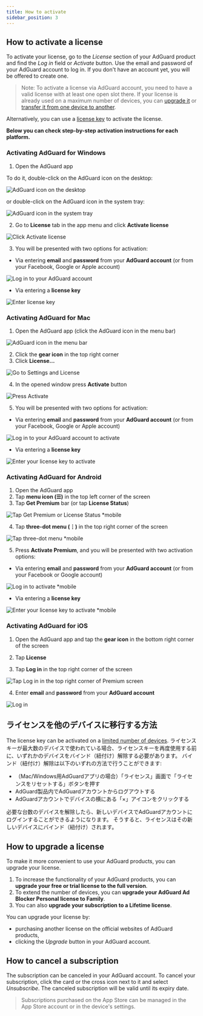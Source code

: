 ```yaml
---
title: How to activate
sidebar_position: 3
---
```


## How to activate a license

To activate your license, go to the *License* section of your AdGuard product and find the *Log in* field or *Activate* button. Use the email and password of your AdGuard account to log in. If you don't have an account yet, you will be offered to create one.

> Note: To activate a license via AdGuard account, you need to have a valid license with at least one open slot there. If your license is already used on a maximum number of devices, you can [upgrade it](#how-to-upgrade-a-license) or [transfer it from one device to another](#how-to-transfer-a-license-to-another-device).

Alternatively, you can use a [license key](../what-is#license-key) to activate the license.

**Below you can check step-by-step activation instructions for each platform.**

### Activating AdGuard for Windows

1. Open the AdGuard app

To do it, double-click on the AdGuard icon on the desktop:

![AdGuard icon on the desktop](https://cdn.adguard.com/public/Adguard/kb/newscreenshots/En/General/windowsEn.png)

or double-click on the AdGuard icon in the system tray:

![AdGuard icon in the system tray](https://cdn.adguard.com/public/Adguard/kb/newscreenshots/En/General/windows2En.png)

2. Go to **License** tab in the app menu and click **Activate license**

![Click Activate license](https://cdn.adguard.com/public/Adguard/kb/newscreenshots/En/General/windowslicense1en.png)

3. You will be presented with two options for activation:

- Via entering **email** and **password** from your **AdGuard account** (or from your Facebook, Google or Apple account)

![Log in to your AdGuard account](https://cdn.adguard.com/public/Adguard/kb/newscreenshots/En/General/windowslicense2en.png)

- Via entering a **license key**

![Enter license key](https://cdn.adguard.com/public/Adguard/kb/newscreenshots/En/General/windowslicense3en.png)

### Activating AdGuard for Mac

1. Open the AdGuard app (click the AdGuard icon in the menu bar)

![AdGuard icon in the menu bar](https://cdn.adguard.com/public/Adguard/kb/newscreenshots/Ja/General/mac1.png)

2. Click the **gear icon** in the top right corner
3. Click **License...**

![Go to Settings and License](https://cdn.adguard.com/public/Adguard/kb/newscreenshots/En/General/macEn.png)

4. In the opened window press **Activate** button

![Press Activate](https://cdn.adguard.com/public/Adguard/kb/newscreenshots/En/General/maclicenseen1.png)

5. You will be presented with two options for activation:
- Via entering **email** and **password** from your **AdGuard  account** (or from your Facebook, Google or Apple account)

![Log in to your AdGuard account to activate](https://cdn.adguard.com/public/Adguard/kb/newscreenshots/En/General/maclicenseen2.png)

- Via entering a **license key**

![Enter your license key to activate](https://cdn.adguard.com/public/Adguard/kb/newscreenshots/En/General/maclicenseen3.png)

### Activating AdGuard for Android

1. Open the AdGuard app
2. Tap **menu icon (☰)** in the top left corner of the screen
3. Tap **Get Premium** bar (or tap **License Status**)

![Tap Get Premium or License Status *mobile](https://cdn.adguard.com/public/Adguard/kb/newscreenshots/En/General/androidlicense1en.png)

4. Tap **three-dot menu (⋮)** in the top right corner of the screen

![Tap three-dot menu *mobile](https://cdn.adguard.com/public/Adguard/kb/newscreenshots/En/General/android2En.png)

5. Press **Activate Premium**, and you will be presented with two activation options:

- Via entering **email** and **password** from your **AdGuard account** (or from your Facebook or Google account)

![Log in to activate *mobile](https://cdn.adguard.com/public/Adguard/kb/newscreenshots/En/General/androidlicense2en.png)

- Via entering a **license key**

![Enter your license key to activate *mobile](https://cdn.adguard.com/public/Adguard/kb/newscreenshots/En/General/androidlicense3en.png)

### Activating AdGuard for iOS

1. Open the AdGuard app and tap the **gear icon** in the bottom right corner of the screen

2. Tap **License**

3. Tap **Log in** in the top right corner of the screen

![Tap Log in in the top right corner of Premium screen](https://cdn.adguard.com/content/kb/ad_blocker/iOS/ioslicense1en.png)

4. Enter **email** and **password** from your **AdGuard account**

![Log in](https://cdn.adguard.com/content/kb/ad_blocker/iOS/ioslicense2en.png)

## ライセンスを他のデバイスに移行する方法

The license key can be activated on a [limited number of devices](../what-is#devices). ライセンスキーが最大数のデバイスで使われている場合、ライセンスキーを再度使用する前に、いずれかのデバイスをバインド（紐付け）解除する必要があります。 バインド（紐付け）解除は以下のいずれの方法で行うことができます:
* （Mac/Windows用AdGuardアプリの場合）「ライセンス」画面で「ライセンスをリセットする」ボタンを押す
* AdGuard製品内でAdGuardアカウントからログアウトする
* AdGuardアカウントでデバイスの横にある「×」アイコンをクリックする

必要な台数のデバイスを解除したら、新しいデバイスでAdGuardアカウントにログインすることができるようになります。 そうすると、ライセンスはその新しいデバイスにバインド（紐付け）されます。

## How to upgrade a license

To make it more convenient to use your AdGuard products, you can upgrade your license.

1. To increase the functionality of your AdGuard products, you can **upgrade your free or trial license to the full version**.
2. To extend the number of devices, you can **upgrade your AdGuard Ad Blocker Personal license to Family**.
3. You can also **upgrade your subscription to a Lifetime license**.

You can upgrade your license by:
* purchasing another license on the official websites of AdGuard products,
* clicking the *Upgrade* button in your AdGuard account.

## How to cancel a subscription

The subscription can be canceled in your AdGuard account. To cancel your subscription, click the card or the cross icon next to it and select *Unsubscribe*. The canceled subscription will be valid until its expiry date.

> Subscriptions purchased on the App Store can be managed in the App Store account or in the device's settings.
